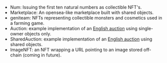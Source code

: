 
* Num: Issuing the first ten natural numbers as collectible NFT's.
* Marketplace: An opensea-like marketplace built with shared objects.
* geniteam: NFTs representing collectible monsters and cosmetics used in a farming game.
* Auction: example implementation of an [English auction](https://en.wikipedia.org/wiki/English_auction) using single-owner objects only.
* SharedAuction: example implementation of an [English auction](https://en.wikipedia.org/wiki/English_auction) using shared objects.
* ImageNFT: an NFT wrapping a URL pointing to an image stored off-chain (coming in future).
